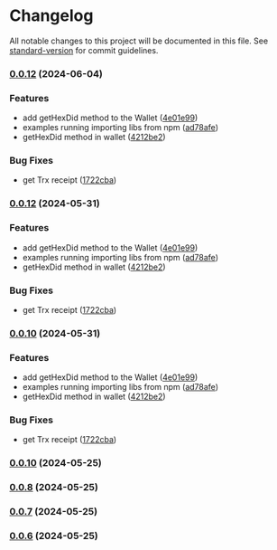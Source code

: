 # Changelog

All notable changes to this project will be documented in this file. See [standard-version](https://github.com/conventional-changelog/standard-version) for commit guidelines.

### [0.0.12](https://github.com/trace4eu/ebsi-services-wrapper/compare/v0.0.9...v0.0.12) (2024-06-04)


### Features

* add getHexDid method to the Wallet ([4e01e99](https://github.com/trace4eu/ebsi-services-wrapper/commit/4e01e99d0b147cf65daf0caace93c57bfdefda2e))
* examples running importing libs from npm ([ad78afe](https://github.com/trace4eu/ebsi-services-wrapper/commit/ad78afe7dc8b49c682d5b6fb9044049d973d21be))
* getHexDid method in wallet ([4212be2](https://github.com/trace4eu/ebsi-services-wrapper/commit/4212be2f8addb44ce9b119fc5f2c80a2312d148b))


### Bug Fixes

* get Trx receipt ([1722cba](https://github.com/trace4eu/ebsi-services-wrapper/commit/1722cba3b0cfe53a44f436255747958b0523d6ae))

### [0.0.12](https://github.com/trace4eu/ebsi-services-wrapper/compare/v0.0.9...v0.0.12) (2024-05-31)


### Features

* add getHexDid method to the Wallet ([4e01e99](https://github.com/trace4eu/ebsi-services-wrapper/commit/4e01e99d0b147cf65daf0caace93c57bfdefda2e))
* examples running importing libs from npm ([ad78afe](https://github.com/trace4eu/ebsi-services-wrapper/commit/ad78afe7dc8b49c682d5b6fb9044049d973d21be))
* getHexDid method in wallet ([4212be2](https://github.com/trace4eu/ebsi-services-wrapper/commit/4212be2f8addb44ce9b119fc5f2c80a2312d148b))


### Bug Fixes

* get Trx receipt ([1722cba](https://github.com/trace4eu/ebsi-services-wrapper/commit/1722cba3b0cfe53a44f436255747958b0523d6ae))

### [0.0.10](https://github.com/trace4eu/ebsi-services-wrapper/compare/v0.0.9...v0.0.10) (2024-05-31)


### Features

* add getHexDid method to the Wallet ([4e01e99](https://github.com/trace4eu/ebsi-services-wrapper/commit/4e01e99d0b147cf65daf0caace93c57bfdefda2e))
* examples running importing libs from npm ([ad78afe](https://github.com/trace4eu/ebsi-services-wrapper/commit/ad78afe7dc8b49c682d5b6fb9044049d973d21be))
* getHexDid method in wallet ([4212be2](https://github.com/trace4eu/ebsi-services-wrapper/commit/4212be2f8addb44ce9b119fc5f2c80a2312d148b))


### Bug Fixes

* get Trx receipt ([1722cba](https://github.com/trace4eu/ebsi-services-wrapper/commit/1722cba3b0cfe53a44f436255747958b0523d6ae))

### [0.0.10](https://github.com/trace4eu/ebsi-services-wrapper/compare/v0.0.7...v0.0.10) (2024-05-25)

### [0.0.8](https://github.com/trace4eu/ebsi-services-wrapper/compare/v0.0.7...v0.0.8) (2024-05-25)

### [0.0.7](https://github.com/trace4eu/ebsi-services-wrapper/compare/v0.0.8...v0.0.7) (2024-05-25)

### [0.0.6](https://github.com/trace4eu/ebsi-services-wrapper/compare/v0.0.4...v0.0.6) (2024-05-25)
